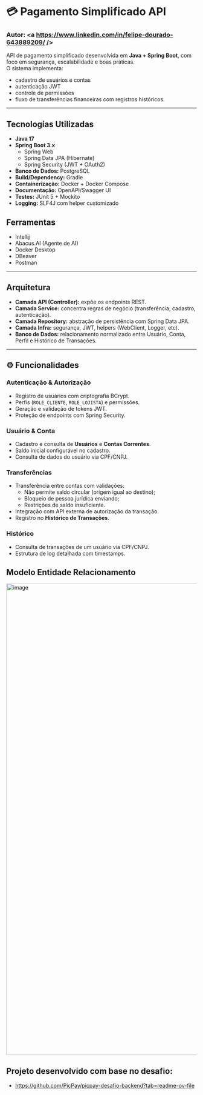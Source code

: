 # 💳 Pagamento Simplificado API
### Autor: <a https://www.linkedin.com/in/felipe-dourado-643889209/ />

API de pagamento simplificado desenvolvida em **Java + Spring Boot**, com foco em segurança, escalabilidade e boas práticas.  
O sistema implementa:
- cadastro de usuários e contas
- autenticação JWT
- controle de permissões
- fluxo de transferências financeiras com registros históricos.
---

##  Tecnologias Utilizadas

- **Java 17**
- **Spring Boot 3.x**
  - Spring Web
  - Spring Data JPA (Hibernate)
  - Spring Security (JWT + OAuth2)
- **Banco de Dados:** PostgreSQL
- **Build/Dependency:** Gradle
- **Containerização:** Docker + Docker Compose
- **Documentação:** OpenAPI/Swagger UI
- **Testes:** JUnit 5 + Mockito
- **Logging:** SLF4J com helper customizado

## Ferramentas
- Intellij
- Abacus.AI (Agente de AI)
- Docker Desktop
- DBeaver
- Postman
---

## Arquitetura

- **Camada API (Controller):** expõe os endpoints REST.  
- **Camada Service:** concentra regras de negócio (transferência, cadastro, autenticação).  
- **Camada Repository:** abstração de persistência com Spring Data JPA.  
- **Camada Infra:** segurança, JWT, helpers (WebClient, Logger, etc).  
- **Banco de Dados:** relacionamento normalizado entre Usuário, Conta, Perfil e Histórico de Transações.  

---

## ⚙️ Funcionalidades

###  Autenticação & Autorização
- Registro de usuários com criptografia BCrypt.
- Perfis (`ROLE_CLIENTE`, `ROLE_LOJISTA`) e permissões.
- Geração e validação de tokens JWT.
- Proteção de endpoints com Spring Security.

### Usuário & Conta
- Cadastro e consulta de **Usuários** e **Contas Correntes**.
- Saldo inicial configurável no cadastro.
- Consulta de dados do usuário via CPF/CNPJ.

### Transferências
- Transferência entre contas com validações:
  - Não permite saldo circular (origem igual ao destino);
  - Bloqueio de pessoa jurídica enviando;
  - Restrições de saldo insuficiente.
- Integração com API externa de autorização da transação.
- Registro no **Histórico de Transações**.

### Histórico
- Consulta de transações de um usuário via CPF/CNPJ.
- Estrutura de log detalhada com timestamps.

## Modelo Entidade Relacionamento

<img width="609" height="1245" alt="image" src="https://github.com/user-attachments/assets/11743174-4010-4b87-a5df-3f92c26db91c" />


## Projeto desenvolvido com base no desafio: 
 - https://github.com/PicPay/picpay-desafio-backend?tab=readme-ov-file

